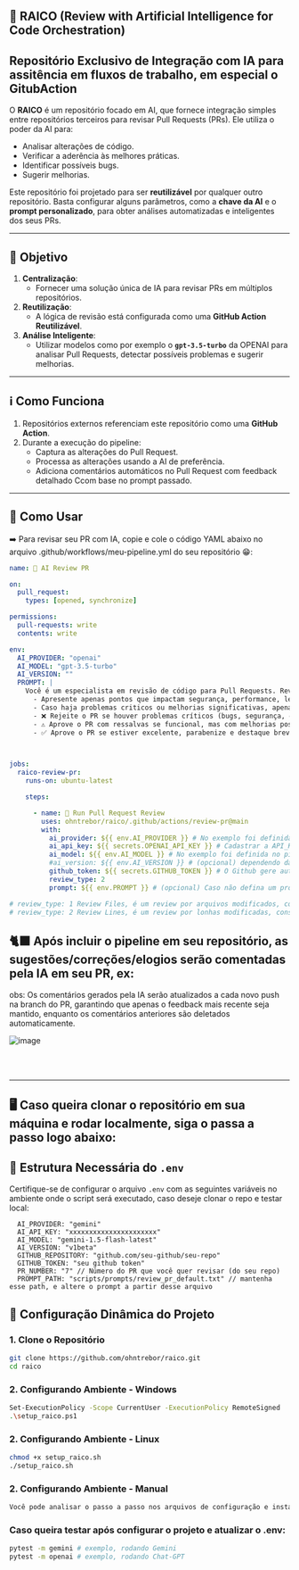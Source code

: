 ## 🦾 RAICO (Review with Artificial Intelligence for Code Orchestration)

## **Repositório Exclusivo de Integração com IA para assitência em fluxos de trabalho, em especial o GitubAction**

O **RAICO** é um repositório focado em AI, que fornece integração simples entre repositórios terceiros para revisar Pull Requests (PRs). Ele utiliza o poder da AI para:

- Analisar alterações de código.
- Verificar a aderência às melhores práticas.
- Identificar possíveis bugs.
- Sugerir melhorias.

Este repositório foi projetado para ser **reutilizável** por qualquer outro repositório. Basta configurar alguns parâmetros, como a **chave da AI** e o **prompt personalizado**, para obter análises automatizadas e inteligentes dos seus PRs.

---

## **🎯 Objetivo**

1. **Centralização**:
   - Fornecer uma solução única de IA para revisar PRs em múltiplos repositórios.
2. **Reutilização**:
   - A lógica de revisão está configurada como uma **GitHub Action Reutilizável**.
3. **Análise Inteligente**:
   - Utilizar modelos como por exemplo o **`gpt-3.5-turbo`** da OPENAI para analisar Pull Requests, detectar possíveis problemas e sugerir melhorias.

---

## **ℹ️ Como Funciona**

1. Repositórios externos referenciam este repositório como uma **GitHub Action**.
2. Durante a execução do pipeline:
   - Captura as alterações do Pull Request.
   - Processa as alterações usando a AI de preferência.
   - Adiciona comentários automáticos no Pull Request com feedback detalhado Ccom base no prompt passado.

---

## **🤖 Como Usar**
➡️ Para revisar seu PR com IA, copie e cole o código YAML abaixo no arquivo .github/workflows/meu-pipeline.yml do seu repositório 😁:

```yaml
name: 🤖 AI Review PR

on:
  pull_request:
    types: [opened, synchronize]

permissions:
  pull-requests: write
  contents: write

env:
  AI_PROVIDER: "openai"
  AI_MODEL: "gpt-3.5-turbo"
  AI_VERSION: ""
  PROMPT: |
    Você é um especialista em revisão de código para Pull Requests. Revise as alterações de forma crítica e prática, focando em segurança, performance, legibilidade e manutenção. Sua análise deve:
      - Apresente apenas pontos que impactam segurança, performance, legibilidade ou manutenção. Evite ao máximo recomendações desnecessárias, se estiver tudo acerto, apenas diga que o PR está apto para o merge, e parabenize o autor.
      - Caso haja problemas criticos ou melhorias significativas, apenas cite, demonstrando como corrigir com exemplos de código claros e curtos.
      - ❌ Rejeite o PR se houver problemas críticos (bugs, segurança, erros graves). Explique claramente o problema, mostre o trecho problemático e sugira uma correção com exemplo.
      - ⚠️ Aprove o PR com ressalvas se funcional, mas com melhorias possíveis. Dê sugestões objetivas para refinar o código.
      - ✅ Aprove o PR se estiver excelente, parabenize e destaque brevemente o que foi bem executado.



jobs:
  raico-review-pr:
    runs-on: ubuntu-latest

    steps:

      - name: 🤖 Run Pull Request Review
        uses: ohntrebor/raico/.github/actions/review-pr@main
        with:
          ai_provider: ${{ env.AI_PROVIDER }} # No exemplo foi definida no pipe, mas pode cadastrar no seu repositório se preferir
          ai_api_key: ${{ secrets.OPENAI_API_KEY }} # Cadastrar a API_KEY no secrests do seu repositório
          ai_model: ${{ env.AI_MODEL }} # No exemplo foi definida no pipe, mas pode cadastrar no seu repositório se preferir
          #ai_version: ${{ env.AI_VERSION }} # (opcional) dependendo da AI será solicitado uma versão
          github_token: ${{ secrets.GITHUB_TOKEN }} # O Github gere automático em pipelines, não precisa gerar
          review_type: 2
          prompt: ${{ env.PROMPT }} # (opcional) Caso não defina um prompt aqui, será considerado o prompt default do repositório RAICO

# review_type: 1 Review Files, é um review por arquivos modificados, consome mais tokens por ser um review mais completo
# review_type: 2 Review Lines, é um review por lonhas modificadas, consome menos tokens por ser um review menos completo 
```

## 🐈‍⬛ Após incluir o pipeline em seu repositório, as sugestões/correções/elogios serão comentadas pela IA em seu PR, ex:
obs: Os comentários gerados pela IA serão atualizados a cada novo push na branch do PR, garantindo que apenas o feedback mais recente seja mantido, enquanto os comentários anteriores são deletados automaticamente.

![image](https://github.com/user-attachments/assets/85e81e1d-884e-45cd-95b5-564642915cac)



<br><br>

<hr>





## 🖥️ Caso queira clonar o repositório em sua máquina e rodar localmente, siga o passa a passo logo abaixo:




## **📄 Estrutura Necessária do `.env`**

Certifique-se de configurar o arquivo `.env` com as seguintes variáveis no ambiente onde o script será executado, caso deseje clonar o repo e testar local:

```plaintext
  AI_PROVIDER: "gemini"
  AI_API_KEY: "xxxxxxxxxxxxxxxxxxxxxx"
  AI_MODEL: "gemini-1.5-flash-latest"
  AI_VERSION: "v1beta"
  GITHUB_REPOSITORY: "github.com/seu-github/seu-repo"
  GITHUB_TOKEN: "seu github token"
  PR_NUMBER: "7" // Número do PR que você quer revisar (do seu repo)
  PROMPT_PATH: "scripts/prompts/review_pr_default.txt" // mantenha esse path, e altere o prompt a partir desse arquivo
```

## 📖 Configuração Dinâmica do Projeto

### **1. Clone o Repositório**

```bash
git clone https://github.com/ohntrebor/raico.git
cd raico
```

### **2. Configurando Ambiente - Windows**

```bash
Set-ExecutionPolicy -Scope CurrentUser -ExecutionPolicy RemoteSigned
.\setup_raico.ps1

```


### **2. Configurando Ambiente - Linux**

```bash
chmod +x setup_raico.sh
./setup_raico.sh
```

### **2. Configurando Ambiente - Manual**

```bash
Você pode analisar o passo a passo nos arquivos de configuração e instalar manualmente em seu terminal
```

### **Caso queira testar após configurar o projeto e atualizar o .env:**

```bash
pytest -m gemini # exemplo, rodando Gemini
pytest -m openai # exemplo, rodando Chat-GPT
```
